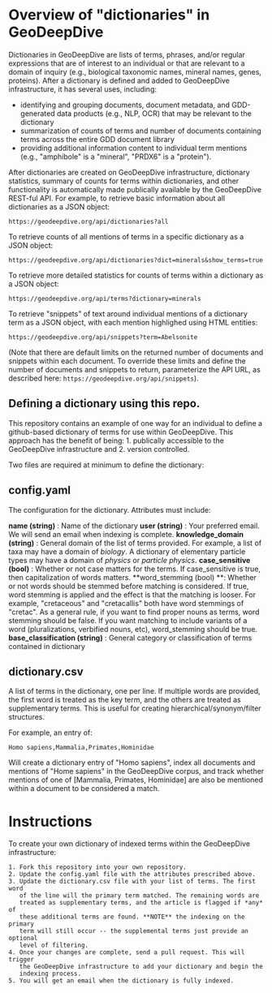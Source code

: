 # Overview of "dictionaries" in GeoDeepDive
Dictionaries in GeoDeepDive are lists of terms, phrases, and/or regular expressions that are of interest to an individual or that are relevant to a domain of inquiry (e.g., biological taxonomic names, mineral names, genes, proteins). After a dictionary is defined and added to GeoDeepDive infrastructure, it has several uses, including:

- identifying and grouping documents, document metadata, and GDD-generated data products (e.g., NLP, OCR) that may be relevant to the dictionary
- summarization of counts of terms and number of documents containing terms across the entire GDD document library
- providing additional information content to individual term mentions (e.g., "amphibole" is a "mineral", "PRDX6" is a "protein").

After dictionaries are created on GeoDeepDive infrastructure, dictionary statistics, summary of counts for terms within dictionaries, and other functionality is automatically made publically available by the GeoDeepDive REST-ful API. For example, to retrieve basic information about all dictionaries as a JSON object: 

```https://geodeepdive.org/api/dictionaries?all```

To retrieve counts of all mentions of terms in a specific dictionary as a JSON object:

```https://geodeepdive.org/api/dictionaries?dict=minerals&show_terms=true```

To retrieve more detailed statistics for counts of terms within a dictionary as a JSON object:

```https://geodeepdive.org/api/terms?dictionary=minerals```

To retrieve "snippets" of text around individual mentions of a dictionary term as a JSON object, with each mention highlighed using HTML entities:

```https://geodeepdive.org/api/snippets?term=Abelsonite```

(Note that there are default limits on the returned number of documents and snippets within each document. To override these limits and define the number of documents and snippets to return, parameterize the API URL, as described here: ```https://geodeepdive.org/api/snippets```).

## Defining a dictionary using this repo.

This repository contains an example of one way for an individual to define a github-based
dictionary of terms for use within GeoDeepDive. This approach has the benefit of being: 1. publically accessible to the
GeoDeepDive infrastructure and 2. version controlled.

Two files are required at minimum to define the dictionary:

## config.yaml
The configuration for the dictionary. Attributes must include:

**name (string)** : Name of the dictionary
**user (string)** : Your preferred email. We will send an email when indexing
is complete.
**knowledge_domain (string)** : General domain of the list of terms provided.
For example, a list of taxa may have a domain of *biology*. A dictionary of
elementary particle types may have a domain of *physics* or *particle physics*.
**case_sensitive (bool)** : Whether or not case matters for the terms. If
case_sensitive is true, then capitalization of words matters.
**word_stemming (bool) **: Whether or not words should be stemmed before
matching is considered. If true, word stemming is applied and the effect is
that the matching is looser. For example, "cretaceous" and "cretacallis" both
have word stemmings of "cretac". As a general rule, if you want to find proper
nouns as terms, word stemming should be false. If you want matching to include
variants of a word (pluralizations, verbified nouns, etc), word_stemming should
be true.
**base_classification (string)** : General category or classification of terms contained in dictionary

## dictionary.csv

A list of terms in the dictionary, one per line.  If multiple words are
provided, the first word is treated as the key term, and the others are treated
as supplementary terms. This is useful for creating hierarchical/synonym/filter
structures. 

For example, an entry of:

```
Homo sapiens,Mammalia,Primates,Hominidae
```
Will create a dictionary entry of "Homo sapiens", index all documents and
mentions of "Home sapiens" in the GeoDeepDive corpus, and track whether
mentions of one of [Mammalia, Primates, Hominidae] are also be mentioned within
a document to be considered a match.

# Instructions

To create your own dictionary of indexed terms within the GeoDeepDive infrastructure:

    1. Fork this repository into your own repository.
    2. Update the config.yaml file with the attributes prescribed above.
    3. Update the dictionary.csv file with your list of terms. The first word
       of the line will the primary term matched. The remaining words are
       treated as supplementary terms, and the article is flagged if *any* of
       these additional terms are found. **NOTE** the indexing on the primary
       term will still occur -- the supplemental terms just provide an optional
       level of filtering.
    4. Once your changes are complete, send a pull request. This will trigger
       the GeoDeepDive infrastructure to add your dictionary and begin the
       indexing process.
    5. You will get an email when the dictionary is fully indexed.

